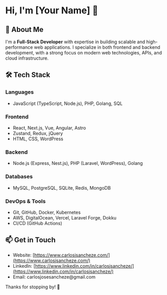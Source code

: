 # Hi, I'm [Your Name] 👋

## 🚀 About Me

I'm a **Full-Stack Developer** with expertise in building scalable and high-performance web applications. I specialize in both frontend and backend development, with a strong focus on modern web technologies, APIs, and cloud infrastructure.

## 🛠 Tech Stack

### **Languages**

- JavaScript (TypeScript, Node.js), PHP, Golang, SQL

### **Frontend**

- React, Next.js, Vue, Angular, Astro
- Zustand, Redux, jQuery
- HTML, CSS, WordPress

### **Backend**

- Node.js (Express, Nest.js), PHP (Laravel, WordPress), Golang

### **Databases**

- MySQL, PostgreSQL, SQLite, Redis, MongoDB

### **DevOps & Tools**

- Git, GitHub, Docker, Kubernetes
- AWS, DigitalOcean, Vercel, Laravel Forge, Dokku
- CI/CD (GitHub Actions)

## 📫 Get in Touch

- Website: [https://www.carlosjsancheze.com/](https://www.carlosjsancheze.com/)
- LinkedIn: [https://www.linkedin.com/in/carlosjsancheze/](https://www.linkedin.com/in/carlosjsancheze/)
- Email: carlosjosesancheze\@gmail.com

Thanks for stopping by! 🚀


